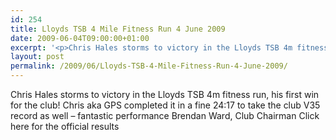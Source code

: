 ```yaml
---
id: 254
title: Lloyds TSB 4 Mile Fitness Run 4 June 2009
date: 2009-06-04T09:00:00+01:00
excerpt: '<p>Chris Hales storms to victory in the Lloyds TSB 4m fitness run, his first win for the club! Chris aka GPS completed it in a fine 24:17 to take the club V35 record as well - fantastic performance Brendan Ward, Club Chairman Click here for the official results</p>'
layout: post
permalink: /2009/06/Lloyds-TSB-4-Mile-Fitness-Run-4-June-2009/
---
```

Chris Hales storms to victory in the Lloyds TSB 4m fitness run, his first win for the club! Chris aka GPS completed it in a fine 24:17 to take the club V35 record as well &#8211; fantastic performance Brendan Ward, Club Chairman Click here for the official results